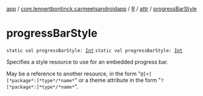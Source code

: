 [app](../../../index.md) / [com.lennertbontinck.carmeetsandroidapp](../../index.md) / [R](../index.md) / [attr](index.md) / [progressBarStyle](./progress-bar-style.md)

# progressBarStyle

`static val progressBarStyle: `[`Int`](https://kotlinlang.org/api/latest/jvm/stdlib/kotlin/-int/index.html)
`static val progressBarStyle: `[`Int`](https://kotlinlang.org/api/latest/jvm/stdlib/kotlin/-int/index.html)

Specifies a style resource to use for an embedded progress bar.

May be a reference to another resource, in the form "`@[+][*package*:]*type*/*name*`" or a theme attribute in the form "`?[*package*:]*type*/*name*`".


